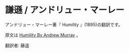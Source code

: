 # 謙遜 / アンドリュー・マーレー

アンドリュー・マーレー著『 Humility 』(1895)の翻訳です。

原文は [Humility By Andrew Murray](http://www.worldinvisible.com/library/murray/5f00.0565/5f00.0565.c.htm) 。

翻訳者: 藤遥
